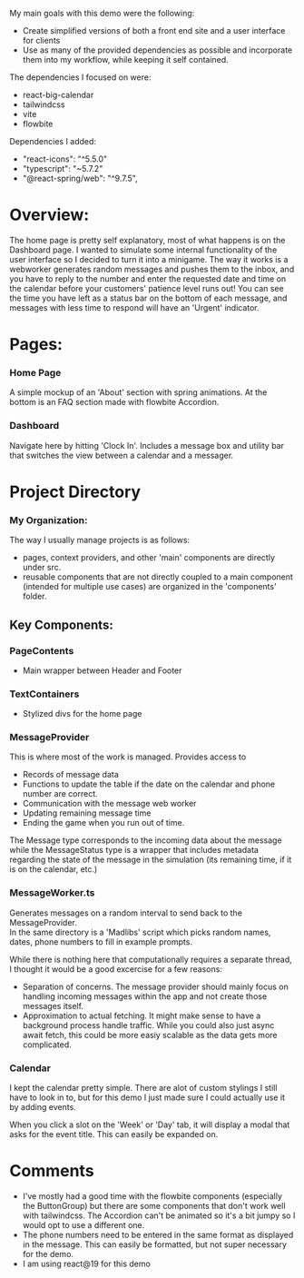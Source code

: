 



My main goals with this demo were the following:
- Create simplified versions of both a front end site and a user interface for clients
- Use as many of the provided dependencies as possible and incorporate them into my workflow, while keeping it self contained.

The dependencies I focused on were:
- react-big-calendar
- tailwindcss
- vite
- flowbite

Dependencies I added:
- "react-icons": "^5.5.0"
- "typescript": "~5.7.2"
- "@react-spring/web": "^9.7.5",

# Overview:
The home page is pretty self explanatory, most of what happens is on the Dashboard page.  I wanted to simulate some internal functionality of the user interface so I decided to turn it into a minigame.  The way it works is a webworker generates random messages and pushes them to the inbox, and you have to reply to the number and enter the requested date and time on the calendar before your customers' patience level runs out!  You can see the time you have left as a status bar on the bottom of each message, and messages with less time to respond will have an 'Urgent' indicator.  


# Pages:
### Home Page
A simple mockup of an 'About' section with spring animations.  At the bottom is an FAQ
section made with flowbite Accordion.

### Dashboard
Navigate here by hitting 'Clock In'.  Includes a message box and utility bar that
switches the view between a calendar and a messager.


# Project Directory
### My Organization:
The way I usually manage projects is as follows:
- pages, context providers, and other 'main' components are directly under src.
- reusable components that are not directly coupled to a main component (intended for multiple use cases) are organized in the 'components' folder.

## Key Components:
### PageContents
- Main wrapper between Header and Footer
### TextContainers
- Stylized divs for the home page
### MessageProvider
This is where most of the work is managed.  Provides access to
- Records of message data
- Functions to update the table if the date on the calendar and phone number are correct.
- Communication with the message web worker
- Updating remaining message time
- Ending the game when you run out of time.

The Message type corresponds to the incoming data about the message while the MessageStatus type is a wrapper that includes metadata regarding the state of the message in the simulation (its remaining time, if it is on the calendar, etc.)

### MessageWorker.ts
Generates messages on a random interval to send back to the MessageProvider.  
In the same directory is a 'Madlibs' script which picks random names, dates, phone numbers to fill in example prompts.

While there is nothing here that computationally requires a separate thread, I thought it would be a good excercise for a few reasons:
- Separation of concerns.  The message provider should mainly focus on handling incoming messages within the app and not create those messages itself.
- Approximation to actual fetching.  It might make sense to have a background process handle traffic.  While you could also just async await fetch, this could be more easiy scalable as the data gets more complicated.

 ### Calendar
 I kept the calendar pretty simple.  There are alot of custom stylings I still have to look in to, but for this demo I just made sure I could actually use it by adding events.  

 When you click a slot on the 'Week' or 'Day' tab, it will display a modal that asks for the event title.  This can easily be expanded on.

 # Comments

- I've mostly had a good time with the flowbite components (especially the ButtonGroup) but there are some components that don't work well with tailwindcss.  The Accordion can't be animated so it's a bit jumpy so I would opt to use a different one.
- The phone numbers need to be entered in the same format as displayed in the message.  This can easily be formatted, but not super necessary for the demo.
- I am using react@19 for this demo